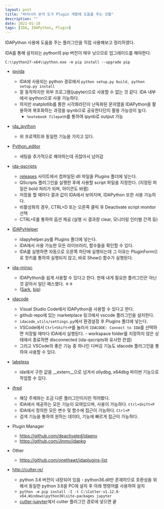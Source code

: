 ```yaml
---
layout: post
title: "바이너리 분석 도구 Plugin 개발에 도움을 주는 것들"
description: ""
date: 2021-01-10
tags: [IDA, IDAPython, Plugin]
---
```


IDAPython 사용에 도움을 주는 플러그인을 직접 사용해보고 정리하였다.

IDA를 통해 설치되는 python의 pip 버전이 매우 낮으므로 업그레이드를 해야한다.

``C:\\python27-x64\\python.exe -m pip install --upgrade pip``

* <a href="https://github.com/eset/ipyida">ipyida</a>
    * IDA에 사용되는 python 경로에서 ``python setup.py build, python setup.py install``
    * 잘 동작하지만 외부 프로그램(jupyter)으로 사용할 수 없는 것 같다. IDA 내부에서 ipython으로 사용 가능하다.
    * 하지만 matplotlib를 통한 시각화라던지 난독화된 문자열을 IDAPython을 활용하여 복호화하는 과정을 ipynb으로 공유한다던지 활용 가능성이 높다.
        * `%notebook filepath`를 통하여 ipynb로 output 가능

* <a href="https://github.com/james91b/ida_ipython">ida_ipython</a>
    * 위 프로젝트와 동일한 기능을 가지고 있다.

* <a href="https://github.com/techbliss/Python_editor">Python_editor</a>
    * 세팅을 추가적으로 해야하는데 귀찮아서 넘어감

* <a href="https://github.com/0xeb/ida-qscripts">ida-qscripts</a>
    * <a href="https://github.com/0xeb/ida-qscripts/releases">releases</a> 사이트에서 컴파일된 dll 파일을 Plugins 폴더에 넣는다.
    * QScripts 플러그인을 실행한 후에 사용할 script 파일을 지정한다. (지정된 파일은 bold 처리가 되며, 아이콘도 바뀜)
    * 저장을 할 때마다 결과 값이 IDA에서 보여지며, IDAPython 또한 사용 가능하다.
    * 비활성화의 경우, CTRL+D 또는 오른쪽 클릭 후 Deactivate script monitor 선택
    * CTRL+E를 통하여 옵션 제공 (실행 시 결과창 clear, 모니터링 인터벌 간격 등)

* <a href="https://github.com/patois/IDAPyHelper">IDAPyHelper</a>
    * idapyhelper.py를 Plugins 폴더에 넣는다.
    * IDA에서 사용 가능한 모든 라이브러리, 함수들을 확인할 수 있다.
    * IDA를 실행하면 자동으로 오른쪽 하단에 실행되는데 그 이유는 PluginForm으로 핫키를 통하여 실행되지 않고, 바로 Show() 함수가 실행된다.

* <a href="https://github.com/arizvisa/ida-minsc">ida-minsc</a>
    * IDAPython을 쉽게 사용할 수 있다고 한다. 현재 내게 필요한 플러그인은 아닌 것 같아서 일단 패스했다. ㅎㅎ
    * (<a href="https://github.com/tmr232/Sark">Sark</a>, <a href="https://github.com/synacktiv/bip/">bip</a>)

* <a href="https://github.com/ioncodes/idacode">idacode</a>
    * Visual Studio Code에서 IDAPython을 사용할 수 있다고 한다.
    * github repo에 있는 marketplace 링크에서 vscode 플러그인을 설치한다.
    * ``idacode_utils/settings.py``에서 환경설정 후 Plugins 폴더에 넣는다.
    * VSCode에서 `Ctrl+Shift+P`를 눌러서 `IDACODE: Connect to IDA`를 선택하면 저장될 때마다 IDA에서 실행된다. - workspace folder를 지정하지 않은 상태에서 종료하면 disconnected (ida-qscripts와 유사한 컨셉)
    * 그리고 VSCode의 좋은 기능 중 하나인 디버깅 기능도 idacode 플러그인을 통하여 사용할 수 있다.

* <a href="https://github.com/a1ext/labeless">labeless</a>
    * ida에서 구한 값을 __extern__으로 넘겨서 ollydbg, x64dbg 파이썬 기능으로 작업할 수 있다.

* <a href="https://github.com/Jinmo/ifred">ifred</a>
    * 해당 주제와는 조금 다른 플러그인이지만 적어봤다.
    * IDA에서 제공하는 모든 기능이 모여있으며, 사용이 가능하다. `Ctrl+Shift+P`
    * IDA에서 정의한 모든 변수 및 함수에 접근이 가능하다. `Ctrl+P`
    * 검색 기능을 통하여 원하는 데이터, 기능에 빠르게 접근이 가능하다.

* Plugin Manager
    * https://github.com/deactivated/idaenv
    * https://github.com/Jinmo/idapkg

* Other
    * https://github.com/onethawt/idaplugins-list

* http://cutter.re/
    * python 3.6 버전이 내장되어 있음 - python36.dll만 존재하므로 호환성을 위해서 동일한 python 3.6을 PC에 설치 후 아래 명령어를 사용하여 설치
    * ``python -m pip install -I -t C:\Cutter-v1.12.0-x64.Windows\python36\site-packages jupyter``
    * <a href="https://github.com/rizinorg/cutter-jupyter">cutter-jupyter</a>에서 cutter 플러그인 경로에 넣으면 끝
